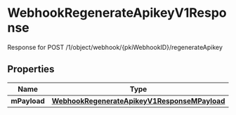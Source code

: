

# WebhookRegenerateApikeyV1Response

Response for POST /1/object/webhook/{pkiWebhookID}/regenerateApikey

## Properties

| Name | Type | Description | Notes |
|------------ | ------------- | ------------- | -------------|
|**mPayload** | [**WebhookRegenerateApikeyV1ResponseMPayload**](WebhookRegenerateApikeyV1ResponseMPayload.md) |  |  |



